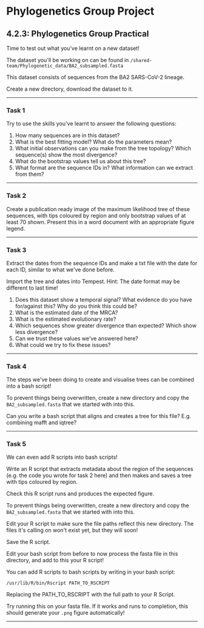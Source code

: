 # Phylogenetics Group Project

## 4.2.3: Phylogenetics Group Practical

Time to test out what you've learnt on a new dataset! 

The dataset you'll be working on can be found in `/shared-team/Phylogenetic_data/BA2_subsampled.fasta`

This dataset consists of sequences from the BA2 SARS-CoV-2 lineage.

Create a new directory, download the dataset to it.

___

### Task 1

Try to use the skills you've learnt to answer the following questions:

1. How many sequences are in this dataset?
2. What is the best fitting model? What do the parameters mean?
3. What initial observations can you make from the tree topology? Which sequence(s) show the most divergence?
4. What do the bootstrap values tell us about this tree?
5. What format are the sequence IDs in? What information can we extract from them?

___

### Task 2

Create a publication ready image of the maximum likelihood tree of these sequences, with tips coloured by region and only bootstrap values of at least 70 shown. Present this in a word document with an appropriate figure legend. 

___

### Task 3

Extract the dates from the sequence IDs and make a txt file with the date for each ID, similar to what we've done before.

Import the tree and dates into Tempest.
Hint: The date format may be different to last time!

1. Does this dataset show a temporal signal? What evidence do you have for/against this? Why do you think this could be?
2. What is the estimated date of the MRCA? 
3. What is the estimated evolutionary rate? 
4. Which sequences show greater divergence than expected? Which show less divergence? 
5. Can we trust these values we've answered here? 
6. What could we try to fix these issues? 

___

### Task 4

The steps we've been doing to create and visualise trees can be combined into a bash script! 

To prevent things being overwritten, create a new directory and copy the `BA2_subsampled.fasta` that we started with into this. 

Can you write a bash script that aligns and creates a tree for this file? E.g. combining mafft and iqtree?

___

### Task 5

We can even add R scripts into bash scripts! 

Write an R script that extracts metadata about the region of the sequences (e.g. the code you wrote for task 2 here) and then makes and saves a tree with tips coloured by region. 

Check this R script runs and produces the expected figure. 

To prevent things being overwritten, create a new directory and copy the `BA2_subsampled.fasta` that we started with into this. 

Edit your R script to make sure the file paths reflect this new directory. The files it's calling on won't exist yet, but they will soon!

Save the R script. 

Edit your bash script from before to now process the fasta file in this directory, and add to this your R script! 

You can add R scripts to bash scripts by writing in your bash script:

```
/usr/lib/R/bin/Rscript PATH_TO_RSCRIPT
```

Replacing the PATH_TO_RSCRIPT with the full path to your R Script. 

Try running this on your fasta file. If it works and runs to completion, this should generate your `.png` figure automatically! 

___
